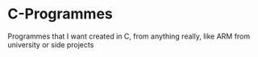 # C-Programmes
Programmes that I want created in C, from anything really, like ARM from university or side projects
